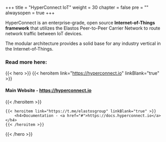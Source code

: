 +++
title = "HyperConnect IoT"
weight = 30
chapter = false
pre = ""
alwaysopen = true
+++

HyperConnect is an enterprise-grade, open source **Internet-of-Things framework** that utilizes the Elastos Peer-to-Peer Carrier Network to route network traffic between IoT devices.

The modular architecture provides a solid base for any industry vertical in the Internet-of-Things.

### Read more here:

{{< hero >}}
    {{< heroitem link="https://hyperconnect.io" linkBlank="true" >}}
        <h4>Main Website - <a href="#">https://hyperconnect.io</a></h4>
    {{< /heroitem >}}
    
    {{< heroitem link="https://t.me/elastosgroup" linkBlank="true" >}}
        <h4>Documentation - <a href="#">https://docs.hyperconnect.io</a></h4>
    {{< /heroitem >}}
{{< /hero >}}


